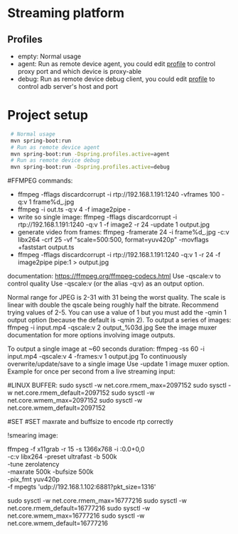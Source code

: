 # Streaming platform

## Profiles

* empty: Normal usage
* agent: Run as remote device agent, you could edit [profile](./src/main/resources/application-agent.yml) to control proxy port and which device is proxy-able
* debug: Run as remote device debug client, you could edit [profile](./src/main/resources/application-debug.yml) to control adb server's host and port

# Project setup
```bash
 # Normal usage
 mvn spring-boot:run
 # Run as remote device agent
 mvn spring-boot:run -Dspring.profiles.active=agent
 # Run as remote device debug
 mvn spring-boot:run -Dspring.profiles.active=debug
```


#FFMPEG commands:
- ffmpeg -fflags discardcorrupt -i rtp://192.168.1.191:1240 -vframes 100 -q:v 1 frame%d_.jpg
- ffmpeg -i out.ts -q:v 4 -f image2pipe -
- write so single image: ffmpeg -fflags discardcorrupt -i rtp://192.168.1.191:1240  -q:v 1 -f image2 -r 24 -update 1 output.jpg
- generate video from frames: ffmpeg -framerate 24 -i frame%d_.jpg -c:v libx264 -crf 25 -vf "scale=500:500, format=yuv420p" -movflags +faststart output.ts
- ffmpeg -fflags discardcorrupt -i rtp://192.168.1.191:1240 -q:v 1 -r 24  -f image2pipe pipe:1 > output.jpg



documentation: https://ffmpeg.org/ffmpeg-codecs.html
Use -qscale:v to control quality
Use -qscale:v (or the alias -q:v) as an output option.

Normal range for JPEG is 2-31 with 31 being the worst quality.
The scale is linear with double the qscale being roughly half the bitrate.
Recommend trying values of 2-5.
You can use a value of 1 but you must add the -qmin 1 output option (because the default is -qmin 2).
To output a series of images:
ffmpeg -i input.mp4 -qscale:v 2 output_%03d.jpg
See the image muxer documentation for more options involving image outputs.

To output a single image at ~60 seconds duration:
ffmpeg -ss 60 -i input.mp4 -qscale:v 4 -frames:v 1 output.jpg
To continuously overwrite/update/save to a single image
Use -update 1 image muxer option. Example for once per second from a live streaming input:

#LINUX BUFFER:
sudo sysctl -w net.core.rmem_max=2097152
sudo sysctl -w net.core.rmem_default=2097152
sudo sysctl -w net.core.wmem_max=2097152
sudo sysctl -w net.core.wmem_default=2097152

#SET 
#SET maxrate and buffsize to encode rtp correctly

!smearing image:

ffmpeg -f x11grab -r 15 -s 1366x768 -i :0.0+0,0 \
-c:v libx264 -preset ultrafast -b 500k \
-tune zerolatency \
-maxrate 500k -bufsize 500k \
-pix_fmt yuv420p \
-f mpegts 'udp://192.168.1.102:6881?pkt_size=1316'

sudo sysctl -w net.core.rmem_max=16777216
sudo sysctl -w net.core.rmem_default=16777216
sudo sysctl -w net.core.wmem_max=16777216
sudo sysctl -w net.core.wmem_default=16777216
